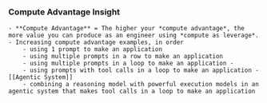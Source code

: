 ### Compute Advantage Insight
	- **Compute Advantage** = The higher your *compute advantage*, the more value you can produce as an engineer using *compute as leverage*.
	- Increasing compute advantage examples, in order
		- using 1 prompt to make an application
		- using multiple prompts in a row to make an application
		- using multiple prompts in a loop to make an application -
		- using prompts with tool calls in a loop to make an application - [[Agentic System]]
		- combining a reasoning model with powerful execution models in an agentic system that makes tool calls in a loop to make an application